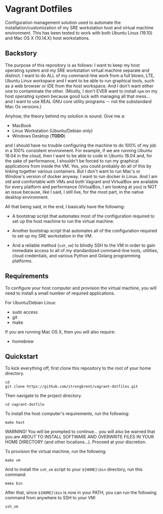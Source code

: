# Vagrant Dotfiles

Configuration management solution used to automate the installation/customization of my SRE workstation host and virtual machine environment. This has been tested to work with both Ubuntu Linux (19.10) and Mac OS X (10.14.X) host workstations.

## Backstory

The purpose of this repository is as follows: I want to keep my host operating system and my SRE workstation virtual machine separate and distinct. I want to do ALL of my command-line work from a full blown, LTE, Ubuntu Linux workspace and I want to be able to run graphical tools, such as a web browser or IDE from the host workspace. And I don't want either one to contaminate the other. (Mostly, I don't EVER want to install `npm` on my host operating system because good luck with managing all that mess... and I want to use REAL GNU core utility programs -- not the substandard Mac Os versions.)

Anyhow, the theory behind my solution is sound. Give me a:

- MacBook
- Linux Workstation (Ubuntu/Debian only)
- Windows Desktop (**TODO**)

and I should have no trouble configuring the machine to do 100% of my job in a 100% consistent environment. For example, if we are running Ubuntu 18.04 in the cloud, then I want to be able to code in Ubuntu 18.04 and, for the sake of performance, I shouldn't be forced to run my graphical applications from inside the VM. Yes, you could probably do all of this by linking together various containers. But I don't want to run Mac's or Window's version of docker anyway. I want to run docker in Linux. And I am old and comfortable with VMs and both Vagrant and VirtualBox are available for every platform and performance (VirtualBox, I am looking at you) is NOT an issue because, like I said, I still live, for the most part, in the native desktop environment.

All that being said, in the end, I basically have the following:

- A bootstrap script that automates most of the configuration required to set up the host machine to run the virtual machine.

- Another bootstrap script that automates all of the configuration required to set up my SRE workstation in the VM.

- And a reliable method (`ssh_vm`) to blindly SSH to the VM in order to gain immediate access to all of my standardized command-line tools, utilities, cloud credentials, and various Python and Golang programming platforms.

## Requirements

To configure your host computer and provision the virtual machine, you will need to install a small number of required applications.

For Ubuntu/Debian Linux:

- sudo access
- git
- make

If you are running Mac OS X, then you will also require:

- homebrew

## Quickstart

To kick everything off, first clone this repository to the root of your home directory.

```
cd 
git clone https://github.com/strongbrent/vagrant-dotfiles.git
```

Then navigate to the project directory.

```
cd vagrant-dotfile
```

To install the host computer's requirements, run the following:

```
make host
```

WARNING! You will be prompted to continue... you will also be warned that you are ABOUT TO INSTALL SOFTWARE AND OVERWRITE FILES IN YOUR HOME DIRECTORY (and other locations...). Proceed at your discretion.

To provision the virtual machine, run the following:

```
make vm
```

And to install the `ssh_vm` script to your `${HOME}\bin` directory, run this command:

```
make bin
```

After that, since `${HOME}\bin` is now in your PATH, you can run the following command from anywhere to SSH to your VM:

```
ssh_vm
```
